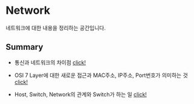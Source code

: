 # Network

네트워크에 대한 내용을 정리하는 공간입니다.

## Summary

- 통신과 네트워크의 차이점 [click!](https://github.com/Ohjiwoo-lab/TIL/blob/main/Network/Communications_vs_Network.md)

- OSI 7 Layer에 대한 새로운 접근과 MAC주소, IP주소, Port번호가 의미하는 것 [click!](https://github.com/Ohjiwoo-lab/TIL/blob/main/Network/01_Network_Overview.md)

- Host, Switch, Network의 관계와 Switch가 하는 일 [click!](https://github.com/Ohjiwoo-lab/TIL/blob/main/Network/02_What_is_Switch.md)